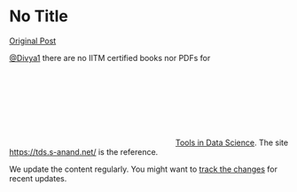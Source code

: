 # No Title

[Original Post](https://discourse.onlinedegree.iitm.ac.in/t/163147/2)

<p><a class="mention" href="/u/divya1">@Divya1</a> there are no IITM certified books nor PDFs for <a class="hashtag-cooked" href="/c/courses/tds-kb/34" data-type="category" data-slug="tds-kb" data-id="34" data-ref="courses:tds-kb"><span class="hashtag-icon-placeholder"><svg class="fa d-icon d-icon-square-full svg-icon svg-node"><use href="#square-full"></use></svg></span><span>Tools in Data Science</span></a>. The site <a href="https://tds.s-anand.net/">https://tds.s-anand.net/</a> is the reference.</p>
<p>We update the content regularly. You might want to <a href="https://github.com/sanand0/tools-in-data-science-public/commits/tds-2025-01/">track the changes</a> for recent updates.</p>
